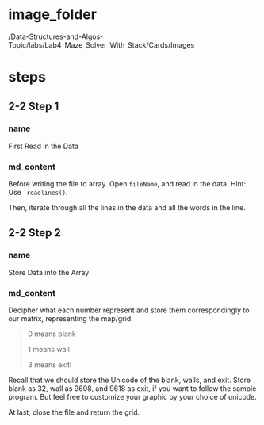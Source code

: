 # image_folder
/Data-Structures-and-Algos-Topic/labs/Lab4_Maze_Solver_With_Stack/Cards/Images

# steps

## 2-2 Step 1

### name
First Read in the Data

### md_content
Before writing the file to array. Open `fileName`, and read in the data. Hint: Use ` readlines()`.

Then, iterate through all the lines in the data and all the words in the line. 

## 2-2 Step 2

### name
Store Data into the Array

### md_content
Decipher what each number represent and store them correspondingly to our matrix, representing the map/grid. 

>0 means blank
>
>1 means wall
>
>3 means exit!

Recall that we should store the Unicode of the blank, walls, and exit.  Store blank as 32, wall as 9608, and 9618 as exit, if you want to follow the sample program. But feel free to customize your graphic by your choice of unicode.

At last, close the file and return the grid.